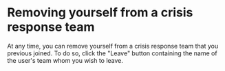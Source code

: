 # Removing yourself from a crisis response team

At any time, you can remove yourself from a crisis response team that you previous joined. To do so, click the "Leave" button containing the name of the user's team whom you wish to leave.
